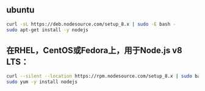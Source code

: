 
## ubuntu

```bash
curl -sL https://deb.nodesource.com/setup_8.x | sudo -E bash -
sudo apt-get install -y nodejs
```

## 在RHEL，CentOS或Fedora上，用于Node.js v8 LTS：

```bash
curl --silent --location https://rpm.nodesource.com/setup_8.x | sudo bash -
sudo yum -y install nodejs

```